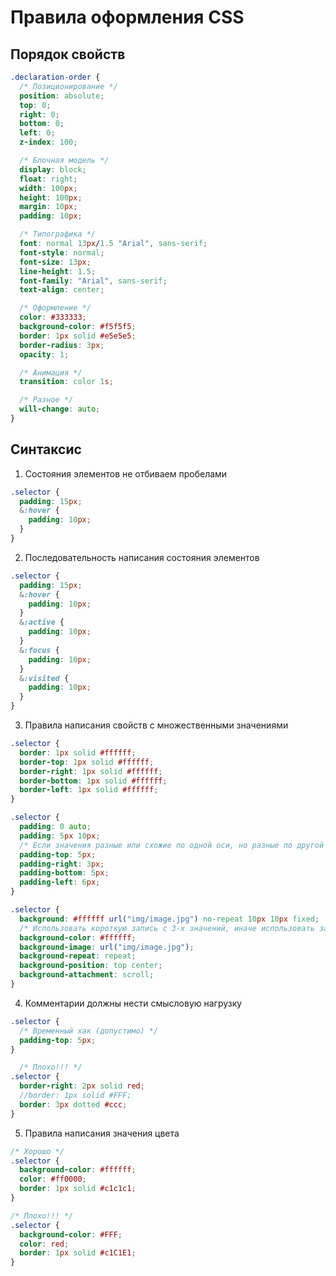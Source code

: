 # Правила оформления CSS
## Порядок свойств
```css
.declaration-order {
  /* Позиционирование */
  position: absolute;
  top: 0;
  right: 0;
  bottom: 0;
  left: 0;
  z-index: 100;

  /* Блочная модель */
  display: block;
  float: right;
  width: 100px;
  height: 100px;
  margin: 10px;
  padding: 10px;

  /* Типографика */
  font: normal 13px/1.5 "Arial", sans-serif;
  font-style: normal;
  font-size: 13px;
  line-height: 1.5;
  font-family: "Arial", sans-serif;
  text-align: center;

  /* Оформление */
  color: #333333;
  background-color: #f5f5f5;
  border: 1px solid #e5e5e5;
  border-radius: 3px;
  opacity: 1;

  /* Анимация */
  transition: color 1s;

  /* Разное */
  will-change: auto;
}
```
## Синтаксис
1. Состояния элементов не отбиваем пробелами

```scss
.selector {
  padding: 15px;
  &:hover {
    padding: 10px;
  }
}
```
2. Последовательность написания состояния элементов

```scss
.selector {
  padding: 15px;
  &:hover {
    padding: 10px;
  }
  &:active {
    padding: 10px;
  }
  &:focus {
    padding: 10px;
  }
  &:visited {
    padding: 10px;
  }
}
```
3. Правила написания свойств с множественными значениями

```scss
.selector {
  border: 1px solid #ffffff;
  border-top: 1px solid #ffffff;
  border-right: 1px solid #ffffff;
  border-bottom: 1px solid #ffffff;
  border-left: 1px solid #ffffff;
}

.selector {
  padding: 0 auto;
  padding: 5px 10px;
  /* Если значения разные или схожие по одной оси, но разные по другой */
  padding-top: 5px;
  padding-right: 3px;
  padding-bottom: 5px;
  padding-left: 6px;
}

.selector {
  background: #ffffff url("img/image.jpg") no-repeat 10px 10px fixed;
  /* Использовать короткую запись с 3-х значений, иначе использовать запись для отдельного значения. */
  background-color: #ffffff;
  background-image: url("img/image.jpg");
  background-repeat: repeat;
  background-position: top center;
  background-attachment: scroll;
}
```
4. Комментарии должны нести смысловую нагрузку

```scss
.selector {
  /* Временный хак (допустимо) */
  padding-top: 5px;
}

  /* Плохо!!! */
.selector {
  border-right: 2px solid red;
  //border: 1px solid #FFF;
  border: 3px dotted #ccc;
}
```

5. Правила написания значения цвета

```scss
/* Хорошо */
.selector {
  background-color: #ffffff;
  color: #ff0000;
  border: 1px solid #c1c1c1;
}

/* Плохо!!! */
.selector {
  background-color: #FFF;
  color: red;
  border: 1px solid #c1C1E1;
}
```
